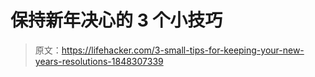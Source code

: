 # 保持新年决心的 3 个小技巧

> 原文：<https://lifehacker.com/3-small-tips-for-keeping-your-new-years-resolutions-1848307339>